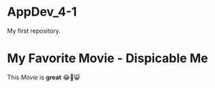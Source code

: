 # AppDev_4-1
My first repository.

# My Favorite Movie - **Dispicable Me**
This *Movie* is **great** 😂🍌😸
